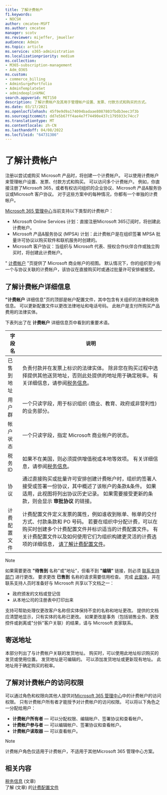 ```yaml
---
title: 了解计费帐户
f1.keywords:
- NOCSH
author: cmcatee-MSFT
ms.author: cmcatee
manager: scotv
ms.reviewer: mijeffer, jmueller
audience: Admin
ms.topic: article
ms.service: o365-administration
ms.localizationpriority: medium
ms.collection:
- M365-subscription-management
- Adm_O365
ms.custom:
- commerce_billing
- AdminSurgePortfolio
- AdminTemplateSet
- admindeeplinkMAC
search.appverid: MET150
description: 了解计费帐户及其用于管理帐户设置、发票、付款方式和购买的方式。
ms.date: 03/17/2021
ms.openlocfilehash: 45f9e9d9a174094badaae8087803fbdb3eec3f3b
ms.sourcegitcommit: dd7e5b67ff4ae4e7f74490e437c1795933c74cc7
ms.translationtype: MT
ms.contentlocale: zh-CN
ms.lasthandoff: 04/08/2022
ms.locfileid: "64731386"
---
```

# <a name="understand-billing-accounts"></a>了解计费帐户

注册以尝试或购买 Microsoft 产品时，将创建一个计费帐户。 可以使用计费帐户来管理帐户设置、发票、付款方式和购买。 可以访问多个计费帐户。 例如，你直接注册了Microsoft 365，或者有权访问组织的企业协议、Microsoft 产品&服务协议或Microsoft 客户协议。 对于这些方案中的每种情况，你都有一个单独的计费帐户。

<a href="https://go.microsoft.com/fwlink/p/?linkid=2024339" target="_blank">Microsoft 365 管理中心</a>当前支持以下类型的计费帐户：

- Microsoft Online Services 计划：直接注册Microsoft 365订阅时，将创建此计费帐户。
- Microsoft 产品&服务协议 (MPSA) 计划：此计费帐户是在组织签署 MPSA 批量许可协议以购买软件和联机服务时创建的。
- Microsoft 客户协议：当组织与 Microsoft 代表、授权合作伙伴合作或独立购买时，将创建此计费帐户。

" <a href="https://go.microsoft.com/fwlink/p/?linkid=2084771" target="_blank">计费帐户</a> "页提供了 Microsoft 商业帐户的视图。 默认情况下，你的组织至少有一个与协议关联的计费帐户，该协议在直接购买时或通过批量许可安排被接受。

## <a name="understand-billing-account-details"></a>了解计费帐户详细信息

**"计费帐户** 详细信息"页的顶部是帐户配置文件，其中包含有关组织的法律和税务信息。 可以更新配置文件以更改法律地址和电话号码。 此帐户是支付所购买产品费用的法律实体。

下表列出了在 **计费帐户** 详细信息页中看到的重要术语。

| 字段名 | 说明 |
|------------------|------------------------------------------------------------------------------------------------------------------------------------------------------------------------------------------------------------------------------------------------------------------------------|
| 已售到地址 | 负责付款并在发票上标识的法律实体。 除非您在购买过程中选择提供其他送货地址，否则此处提供的地址用于确定税率。 有关详细信息，请参阅[税务信息](billing-and-payments/tax-information.md)。 |
| 用户群 | 一个只读字段，用于标识组织 (商业、教育、政府或非营利性) 的业务部分。 |
| 帐户状态 | 一个只读字段，指定 Microsoft 商业帐户的状态。 |
| 税务 ID | 如果不在美国，则必须提供增值税或本地等效项。 有关详细信息，请参阅[税务信息](billing-and-payments/tax-information.md)。 |
| 协议 | 通过直接购买或批量许可安排创建计费帐户时，组织的签署人接受或签署一份协议，其中概述了该帐户的条款&条件。 如果适用，此视图将列出协议历史记录。 如果需要接受更新的条款，则会显示 **审批协议** 的链接。 |
| 计费配置文件 | 计费配置文件定义发票的属性，例如谁收到帐单、帐单的交付方式、付款条款和 PO 号码。 若要在组织中分配计费，可以在购买时创建多个计费配置文件并标识适当的计费配置文件。 有关计费配置文件以及如何使用它们为组织构建更灵活的计费选项的详细信息， [请了解计费配置文件](billing-and-payments/manage-billing-profiles.md)。 |

> [!NOTE]
> 如果需要更改 **"待售到** 名称"或"地址"，但看不到 **"编辑"** 链接，则必须 [联系支持部门](../admin/get-help-support.md) 进行更改。 要求更改 **已售到** 名称的请求需要信用检查。 完成 [此窗体](https://www.microsoft.com/download/details.aspx?id=102732)，并在联系支持人员时准备好与 Microsoft 共享以下文档之一：
>
> - 政府颁发的文档或登记信
> - 从本地公司的注册表中打印出来
>
> 支持可帮助处理仅更改客户名称但实体保持不变的名称和地址更改。 提供的文档应清楚地显示，只有实体的名称已更改。 如果更改是事务（包括销售业务、更改控件或剥离或"分拆"客户关联）的结果，请与 Microsoft 卖家联系。

## <a name="shipping-addresses"></a>寄送地址

本部分列出了与计费帐户关联的发货地址。 购买时，可以使用此地址标识购买的发货或使用位置。 发货地址是可编辑的。 可以添加发货地址或更新现有地址。 此地址用于确定购买的税率。

## <a name="understand-access-to-billing-accounts"></a>了解对计费帐户的访问权限

可以通过角色和权限向其他人提供对<a href="https://go.microsoft.com/fwlink/p/?linkid=2024339" target="_blank">Microsoft 365 管理中心</a>中的计费帐户的访问权限。 只有计费帐户所有者才能授予对计费帐户的访问权限。 可以将以下角色之一分配给用户：

- **计费帐户所有者** &mdash; 可以分配权限、编辑帐户、签署协议和查看帐户。
- **计费帐户参与者** &mdash; 可以编辑帐户、签署协议和查看帐户。
- **计费帐户读取器** &mdash; 可以查看帐户。

> [!Note]
> 计费帐户角色仅适用于计费帐户，不适用于其他Microsoft 365 管理中心方案。

## <a name="related-content"></a>相关内容

[税务信息](billing-and-payments/tax-information.md) (文章) \
了解 (文章) 的[计费配置文件](billing-and-payments/manage-billing-profiles.md)
